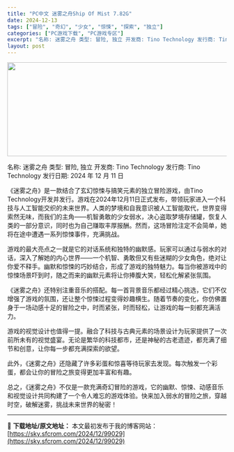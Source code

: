 ```yaml
---
title: "PC中文 迷雾之舟Ship Of Mist 7.82G"
date: 2024-12-13
tags: ["冒险", "奇幻", "少女", "惊悚", "探索", "独立"]
categories: ["PC游戏下载", "PC游戏专区"]
excerpt: "名称: 迷雾之舟 类型: 冒险, 独立 开发商: Tino Technology 发行商: Tino Technology 发行日期: 2024 年 12 月 11 日 《迷雾之舟》是一款结合了玄幻惊悚与搞笑元素的独立冒险游戏，由Tino Technology开发并发行。游戏在2024年12月11日&hellip;"
layout: post
---
```


<img class="aligncenter size-full wp-image-99030" src="https://sky.sfcrom.com/wp-content/uploads/2024/12/202412130214538.webp" alt="" width="660" height="215" />

名称: 迷雾之舟
类型: 冒险, 独立
开发商: Tino Technology
发行商: Tino Technology
发行日期: 2024 年 12 月 11 日

《迷雾之舟》是一款结合了玄幻惊悚与搞笑元素的独立冒险游戏，由Tino Technology开发并发行。游戏在2024年12月11日正式发布，带领玩家进入一个科技与人工智能交织的未来世界。人类的梦境和自我意识被人工智能取代，世界变得索然无味，而我们的主角——机智勇敢的少女弱水，决心盗取梦境存储罐，恢复人类的一部分意识，同时也为自己赚取丰厚报酬。然而，这场冒险注定不会简单，她将在途中遭遇一系列惊悚事件，充满挑战。

游戏的最大亮点之一就是它的对话系统和独特的幽默感。玩家可以通过与弱水的对话，深入了解她的内心世界——一个机智、勇敢但又有些迷糊的少女角色，绝对让你爱不释手。幽默和惊悚的巧妙结合，形成了游戏的独特魅力。每当你被游戏中的惊悚场景吓到时，随之而来的幽默元素将让你捧腹大笑，轻松化解紧张氛围。

《迷雾之舟》还特别注重音乐的搭配。每一首背景音乐都经过精心挑选，它们不仅增强了游戏的氛围，还让整个惊悚过程变得妙趣横生。随着节奏的变化，你仿佛置身于一场动感十足的冒险之中，时而紧张，时而轻松，让游戏的每一刻都充满活力。

游戏的视觉设计也值得一提。融合了科技与古典元素的场景设计为玩家提供了一次前所未有的视觉盛宴。无论是繁华的科技都市，还是神秘的古老遗迹，都充满了细节和创意，让你每一步都充满探索的欲望。

此外，《迷雾之舟》还隐藏了许多彩蛋和惊喜等待玩家去发现。每次触发一个彩蛋，都会让你的冒险之旅变得更加丰富和有趣。

总之，《迷雾之舟》不仅是一款充满奇幻冒险的游戏，它的幽默、惊悚、动感音乐和视觉设计共同构建了一个令人难忘的游戏体验。快来加入弱水的冒险之旅，穿越时空，破解迷雾，挑战未来世界的秘密！

---
📖 **下载地址/原文地址：** 本文最初发布于我的博客网站：[https://sky.sfcrom.com/2024/12/99029](https://sky.sfcrom.com/2024/12/99029)
